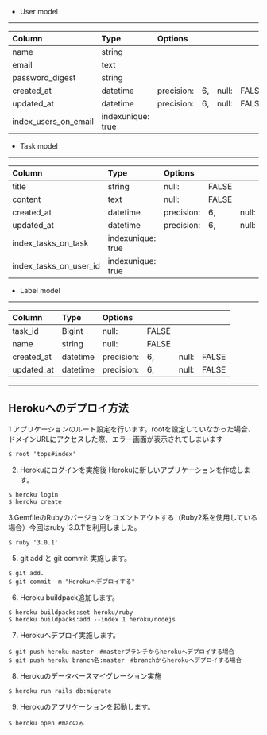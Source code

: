 * User model
-------------------------------------------------

|Column              |Type     |Options| | | |
|:----|:----|:----|:----|:----|:----|
|name                 | string | | | | |
|email                | text | | | | |
|password_digest      | string| | | | |
|created_at           | datetime |precision: |6, |null: |FALSE|
|updated_at           | datetime |precision: |6, |null: |FALSE|
|index_users_on_email | indexunique: true| | | |


* Task  model
-------------------------------------------------

|Column              |Type     |Options| | | | |
|:----|:----|:----|:----|:----|:----|:----|
| title                |   string    |null: |FALSE| | | |
| content              |   text      |null: |FALSE| | | |
| created_at           |   datetime  |precision: |6, |null: |FALSE|
| updated_at           |   datetime  |precision: |6, |null: |FALSE|
| index_tasks_on_task  |indexunique: true| | | |
| index_tasks_on_user_id  |indexunique: true| | | |

* Label model
-------------------------------------------------

|Column              |Type     |Options| | | |
|:----|:----|:----|:----|:----|:----|
|task_id|Bigint|null: |FALSE| | |
|name|string|null: |FALSE| | |
|created_at           | datetime |precision: |6, |null: |FALSE|
|updated_at           | datetime |precision: |6, |null: |FALSE|

------------------
Herokuへのデプロイ方法
------------------
1 アプリケーションのルート設定を行います。rootを設定していなかった場合、ドメインURLにアクセスした際、エラー画面が表示されてしまいます
```
$ root 'tops#index'
```  
2. Herokuにログインを実施後 Herokuに新しいアプリケーションを作成します。
```
$ heroku login
$ heroku create
```
3.GemfileのRubyのバージョンをコメントアウトする（Ruby2系を使用している場合）今回はruby '3.0.1'を利用しました。
```
$ ruby '3.0.1'
```
5. git add と git commit 実施します。
```
$ git add.
$ git commit -m "Herokuへデプロイする"
```
6. Heroku buildpack追加します。
```
$ heroku buildpacks:set heroku/ruby
$ heroku buildpacks:add --index 1 heroku/nodejs
```
7. Herokuへデプロイ実施します。
```
$ git push heroku master　#masterブランチからherokuへデプロイする場合
$ git push heroku branch名:master　#branchからherokuへデプロイする場合
```
8. Herokuのデータベースマイグレーション実施
```
$ heroku run rails db:migrate
```
9. Herokuのアプリケーションを起動します。
```
$ heroku open #macのみ
```
